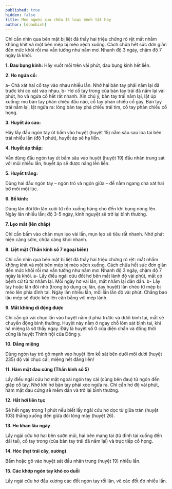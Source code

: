 ```yaml
---
published: true
hidden: false
title: Mẹo người xưa chữa 15 loại bệnh tật hay
author: [doanbinh] 
---
```

Chỉ cần nhìn qua bên mặt bị liệt đã thấy hai triệu chứng rõ rệt mắt nhắm không khít và một bên mép bị méo xệch xuống. Cách chữa hết sức đơn giản đến mức khỏi rồi mà vẫn tưởng như nằm mơ. Nhanh độ 3 ngày, chậm độ 7 ngày là khỏi.

**1. Đau bụng kinh:**
Hãy vuốt môi trên vài phút, đau bụng kinh hết liền.

**2. Ho ngứa cổ:**

a- Chà xát hai cổ tay vào nhau nhiều lần. Nhớ hai bàn tay phải nắm lại đã trước khi cọ xát vào nhau.
b- Hơ cổ tay trong của bàn tay trái đã nắm lại vài phút, ho và ngứa cổ hết rất nhanh. Xin chú ý, bàn tay trái nắm lại, lật úp xuống: mu bàn tay phản chiếu đầu não, cổ tay phản chiếu cổ gáy. Bàn tay trái nắm lại, lật ngửa ra: lòng bàn tay phả chiếu trái tim, cổ tay phản chiếu cổ họng.

**3. Huyết áo cao:**

Hãy lấy đầu ngón tay út bấm vào huyệt (huyệt 15) nằm sâu sau loa tai bên trái nhiều lần (độ 1 phút), huyết áp sẽ hạ liền.

**4. Huyết áp thấp:**

Vẫn dùng đầu ngón tay út bấm sâu vào huyệt (huyệt 19) đầu nhân trung sát với mũi nhiều lần, huyết áp sẽ được nâng lên liền.

**5. Huyết trắng:**

Dùng hai đầu ngón tay – ngón trỏ và ngón giữa – để nằm ngang chà xát hai bờ môi một lúc.

**6. Bế kinh:**

Dùng lăn đôi lớn lăn xuôi từ rốn xuống háng cho đến khi bụng nóng lên. Ngày lăn nhiều lần; độ 3-5 ngày, kinh nguyệt sẽ trở lại bình thường.

**7. Lẹo mắt (lên chắp)**

Chỉ cần bấm vào chân mụn lẹo vài lần, mụn lẹo sẽ tiêu rất nhanh. Nhớ phát hiện càng sớm, chữa càng khỏi nhanh.

**8. Liệt mặt (Thần kinh số 7 ngoại biên)**

Chỉ cần nhìn qua bên mặt bị liệt đã thấy hai triệu chứng rõ rệt: mắt nhắm không khít và một bên mép bị méo xệch xuống. Cách chữa hết sức đơn giản đến mức khỏi rồi mà vẫn tưởng như nằm mơ. Nhanh độ 3 ngày, chậm độ 7 ngày là khỏi.
a- Lấy điếu ngải cứu đốt hơ bên mắt lành độ vài phút, mắt có bệnh cứ từ từ nhắm lại. Mỗi ngày hơ vài lần, mắt nhắm lại dần dần.
b- Lấy tay hoặc lăn đôi nhỏ (trong bộ dụng cụ lăn, day huyệt) lăn chéo từ mép bị méo lên phía đỉnh tai. Ngày lăn nhiều lần, mỗi lần lăn độ vài phút. Chẳng bao lâu mép sẽ được kéo lên cân bằng với mép lành.

**9. Mắt không di động được**

Chỉ cần gõ vài chục lần vào huyệt nằm ở phía trước và dưới bình tai, mắt sẽ chuyển động bình thường. Huyệt này nằm ở ngay chỗ lõm sát bình tai, khi há miệng là sờ thấy ngay. Đây là huyệt số 0 của diện chẩn và đồng thời cũng là huyệt Thính hội của Đông y.

**10. Đắng miệng**

Dùng ngón tay trỏ gõ mạnh vào huyệt lõm kề sát bên dưới môi dưới (huyệt 235) độ vài chục cái, miệng hết đắng liền!

**11. Hàm mặt đau cứng (Thần kinh số 5)**

Lấy điếu ngải cứu hơ mặt ngoài ngón tay cái (cùng bên đau) từ ngón đến giáp cổ tay. Nhớ khi hơ bàn tay phải xòe ngửa ra. Chỉ cần hơ độ vài phút, hàm mặt đau cứng sẽ mềm dần và trở lại bình thường.

**12. Hắt hơi liên tục**

Sẽ hết ngay trong 1 phút nếu biết lấy ngải cứu hơ dọc từ giữa trán (huyệt 103) thẳng xuống đến giữa đôi lông mày (huyệt 26).

**13. Ho khan lâu ngày**

Lấy ngải cứu hơ hai bên sườn mũi, hai bên mang tai (từ đỉnh tai xuống đến dái tai), cổ tay trong (của bàn tay trái đã nắm lại) và trực tiếp cổ họng.

**14. Hóc (hạt trái cây, xương)**

Bấm hoặc gõ vào huyệt sát đầu nhân trung (huyệt 19) nhiều lần.

**15. Các khớp ngón tay khó co duỗi**

Lấy ngải cứu hơ đầu xương các đốt ngón tay rồi lăn, vê các đốt đó nhiều lần.